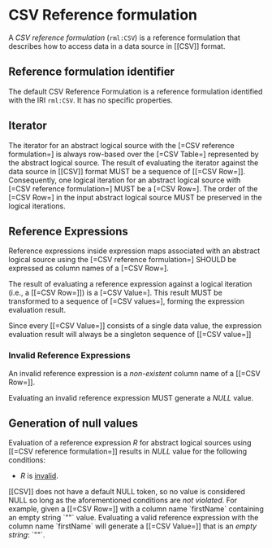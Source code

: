 # CSV Reference formulation

A <dfn>CSV reference formulation</dfn> (`rml:CSV`) is a
<a data-cite="RML-Core#dfn-reference-formulation">reference formulation</a> that
describes how to access data in a <a data-cite="RML-Core#dfn-data-source">data
source</a> in [[CSV]] format.

## Reference formulation identifier

The default CSV Reference Formulation is a
<a data-cite="RML-Core#dfn-reference-formulation">reference formulation</a>
identified with the IRI `rml:CSV`. It has no specific properties.

## Iterator

The <a data-cite="RML-Core#dfn-iterator">iterator</a> for
an <a data-cite="RML-Core#dfn-logical-source">abstract logical source</a> with the 
[=CSV reference formulation=] is always row-based over the [=CSV Table=] represented 
by the abstract logical source. 
The result of evaluating the <a data-cite="RML-Core#dfn-iterator">iterator</a>
against the <a data-cite="RML-Core#dfn-data-source">data source</a> in [[CSV]]
format MUST be a sequence of [[=CSV Row=]].
Consequently, one <a data-cite="RML-Core#dfn-iteration">logical iteration</a>
for an abstract logical source with [=CSV reference formulation=] MUST be a [=CSV Row=]. 
The order of the [=CSV Row=] in the input abstract logical source MUST be preserved in 
the logical iterations.

## Reference Expressions

<a data-cite="RML-Core#dfn-reference-expression">Reference expressions</a> inside
<a data-cite="RML-Core#dfn-expression-map">expression maps</a> associated with 
an <a data-cite="RML-Core#dfn-abstract-logical-source">abstract logical source</a> 
using the [=CSV reference formulation=] SHOULD be expressed as column names of a [=CSV Row=].

The result of evaluating a <a data-cite="RML-Core#dfn-reference-expression">reference expression</a> 
against a <a data-cite="RML-Core#dfn-iteration">logical iteration</a> 
(i.e., a [[=CSV Row=]]) is a [=CSV Value=]. 
This result MUST be transformed to a sequence of [=CSV values=], 
forming the
<a data-cite="RML-Core#dfn-expression-evaluation-result">expression evaluation result</a>. 

<aside class="note">
Since every [[=CSV Value=]] consists of a single data value, the expression
evaluation result will always be a singleton sequence of [[=CSV value=]]
</aside>

### Invalid Reference Expressions
An invalid <a data-cite="RML-Core#dfn-reference-expression">reference expression</a> 
is a <em>non-existent</em> column name of a [[=CSV Row=]]. 

Evaluating an invalid <a data-cite="RML-Core#dfn-reference-expression">reference expression</a> 
MUST generate a <em>NULL</em> value. 

## Generation of null values

Evaluation of a <a data-cite="RML-Core#dfn-reference-expression">reference expression</a>
<em>R</em> for <a data-cite="RML-Core#dfn-abstract-logical-source">abstract logical sources</a>
using [[=CSV reference formulation=]] results in <em>NULL</em> value for 
the following conditions: 

* <em>R</em> is <a href="#invalid-reference-expressions">invalid</a>. 


<aside class="note">
[[CSV]] does not have a default NULL token, so no value is considered NULL so
long as the aforementioned conditions are <em>not violated</em>. 
For example, given a [[=CSV Row=]] with a column name `firstName` containing an empty 
string `""` value. 
Evaluating a valid <a data-cite="RML-Core#dfn-reference-expression">reference expression</a> 
with the column name `firstName` will generate a [[=CSV Value=]] that is 
an <em>empty string</em>: `""`. 
</aside>

